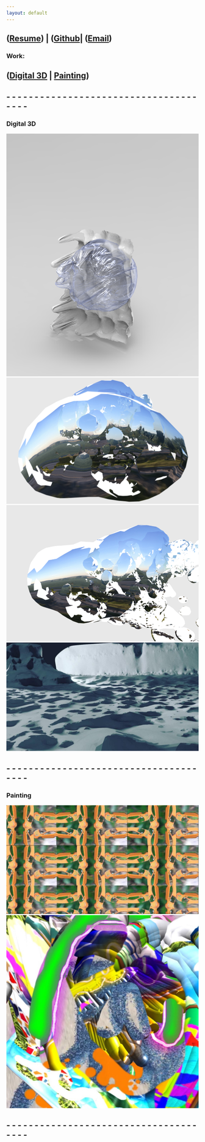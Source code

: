 ```yaml
---
layout: default
---
```

## ([Resume](http://cwmart.in/Resume.pdf)) | ([Github](http://github.com/ChristopherWMartin/)| ([Email](cmarti14@artic.edu))

### Work:

## ([Digital 3D](#digital-3d) | [Painting](#painting))

## - - - - - - - - - - - - - - - - - - - - - - - - - - - - - - - - - - - - - -

### Digital 3D
<img src="img/1.png">
<img src="img/3.png">
<img src="img/4.png">
<img src="img/5.jpg">

## - - - - - - - - - - - - - - - - - - - - - - - - - - - - - - - - - - - - - -

### Painting
<img src="img/0.png">
<img src="img/2.jpg">

## - - - - - - - - - - - - - - - - - - - - - - - - - - - - - - - - - - - - - -
